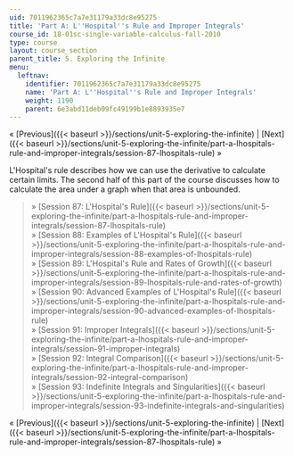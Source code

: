 ```yaml
---
uid: 7011962365c7a7e31179a33dc8e95275
title: 'Part A: L''Hospital''s Rule and Improper Integrals'
course_id: 18-01sc-single-variable-calculus-fall-2010
type: course
layout: course_section
parent_title: 5. Exploring the Infinite
menu:
  leftnav:
    identifier: 7011962365c7a7e31179a33dc8e95275
    name: 'Part A: L''Hospital''s Rule and Improper Integrals'
    weight: 1190
    parent: 6e3abd11deb09fc49199b1e8893935e7
---
```


« [Previous]({{< baseurl >}}/sections/unit-5-exploring-the-infinite) | [Next]({{< baseurl >}}/sections/unit-5-exploring-the-infinite/part-a-lhospitals-rule-and-improper-integrals/session-87-lhospitals-rule) »

L'Hospital's rule describes how we can use the derivative to calculate certain limits. The second half of this part of the course discusses how to calculate the area under a graph when that area is unbounded.

> » [Session 87: L'Hospital's Rule]({{< baseurl >}}/sections/unit-5-exploring-the-infinite/part-a-lhospitals-rule-and-improper-integrals/session-87-lhospitals-rule)  
> » [Session 88: Examples of L'Hospital's Rule]({{< baseurl >}}/sections/unit-5-exploring-the-infinite/part-a-lhospitals-rule-and-improper-integrals/session-88-examples-of-lhospitals-rule)  
> » [Session 89: L'Hospital's Rule and Rates of Growth]({{< baseurl >}}/sections/unit-5-exploring-the-infinite/part-a-lhospitals-rule-and-improper-integrals/session-89-lhospitals-rule-and-rates-of-growth)  
> » [Session 90: Advanced Examples of L'Hospital's Rule]({{< baseurl >}}/sections/unit-5-exploring-the-infinite/part-a-lhospitals-rule-and-improper-integrals/session-90-advanced-examples-of-lhospitals-rule)  
> » [Session 91: Improper Integrals]({{< baseurl >}}/sections/unit-5-exploring-the-infinite/part-a-lhospitals-rule-and-improper-integrals/session-91-improper-integrals)  
> » [Session 92: Integral Comparison]({{< baseurl >}}/sections/unit-5-exploring-the-infinite/part-a-lhospitals-rule-and-improper-integrals/session-92-integral-comparison)  
> » [Session 93: Indefinite Integrals and Singularities]({{< baseurl >}}/sections/unit-5-exploring-the-infinite/part-a-lhospitals-rule-and-improper-integrals/session-93-indefinite-integrals-and-singularities)

« [Previous]({{< baseurl >}}/sections/unit-5-exploring-the-infinite) | [Next]({{< baseurl >}}/sections/unit-5-exploring-the-infinite/part-a-lhospitals-rule-and-improper-integrals/session-87-lhospitals-rule) »